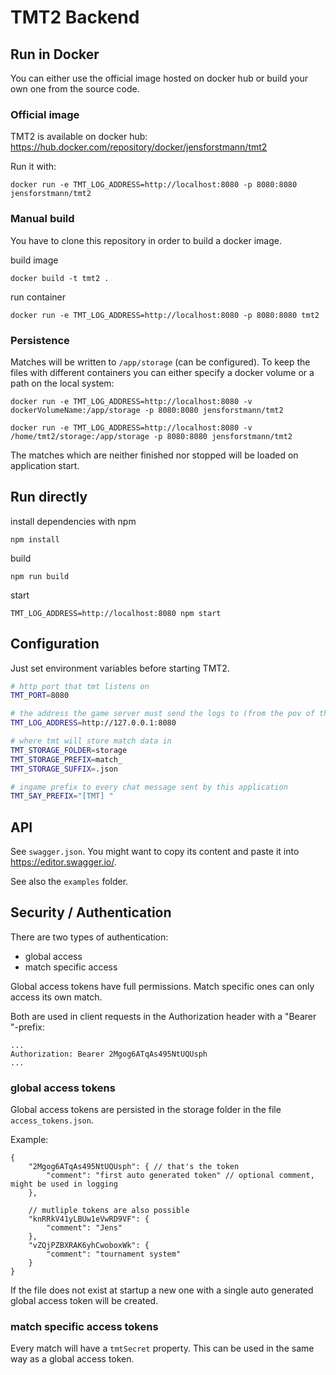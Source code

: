 # TMT2 Backend

## Run in Docker

You can either use the official image hosted on docker hub or build your own one from the source code.

### Official image

TMT2 is available on docker hub: https://hub.docker.com/repository/docker/jensforstmann/tmt2

Run it with:

    docker run -e TMT_LOG_ADDRESS=http://localhost:8080 -p 8080:8080 jensforstmann/tmt2

### Manual build

You have to clone this repository in order to build a docker image.

build image

    docker build -t tmt2 .

run container
    
    docker run -e TMT_LOG_ADDRESS=http://localhost:8080 -p 8080:8080 tmt2

### Persistence

Matches will be written to `/app/storage` (can be configured). To keep the files with different containers you can either specify a docker volume or a path on the local system:

    docker run -e TMT_LOG_ADDRESS=http://localhost:8080 -v dockerVolumeName:/app/storage -p 8080:8080 jensforstmann/tmt2

    docker run -e TMT_LOG_ADDRESS=http://localhost:8080 -v /home/tmt2/storage:/app/storage -p 8080:8080 jensforstmann/tmt2

The matches which are neither finished nor stopped will be loaded on application start.

## Run directly

install dependencies with npm

    npm install

build

    npm run build

start

    TMT_LOG_ADDRESS=http://localhost:8080 npm start

## Configuration

Just set environment variables before starting TMT2.

```sh
# http port that tmt listens on
TMT_PORT=8080

# the address the game server must send the logs to (from the pov of the game server)
TMT_LOG_ADDRESS=http://127.0.0.1:8080

# where tmt will store match data in
TMT_STORAGE_FOLDER=storage
TMT_STORAGE_PREFIX=match_
TMT_STORAGE_SUFFIX=.json

# ingame prefix to every chat message sent by this application
TMT_SAY_PREFIX="[TMT] "
```

## API

See `swagger.json`. You might want to copy its content and paste it into https://editor.swagger.io/.

See also the `examples` folder.

## Security / Authentication

There are two types of authentication:

- global access
- match specific access

Global access tokens have full permissions. Match specific ones can only access its own match.

Both are used in client requests in the Authorization header with a "Bearer "-prefix:

    ...
    Authorization: Bearer 2Mgog6ATqAs495NtUQUsph
    ...

### global access tokens

Global access tokens are persisted in the storage folder in the file `access_tokens.json`.

Example:

```json5
{
	"2Mgog6ATqAs495NtUQUsph": { // that's the token
		"comment": "first auto generated token" // optional comment, might be used in logging
	},

    // mutliple tokens are also possible
    "knRRkV41yLBUw1eVwRD9VF": {
        "comment": "Jens"
    },
    "vZQjPZBXRAK6yhCwoboxWk": {
        "comment": "tournament system"
    }
}
```

If the file does not exist at startup a new one with a single auto generated global access token will be created.

### match specific access tokens

Every match will have a `tmtSecret` property. This can be used in the same way as a global access token.
